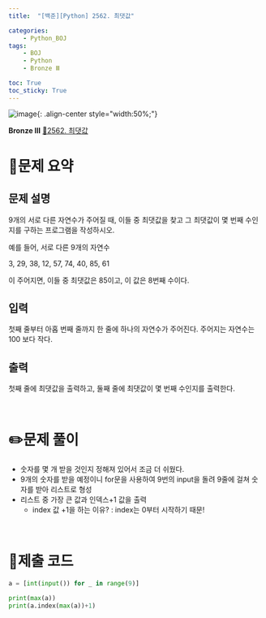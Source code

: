 ```yaml
---
title:  "[백준][Python] 2562. 최댓값" 

categories: 
    - Python_BOJ
tags: 
    - BOJ
    - Python
    - Bronze Ⅲ

toc: True
toc_sticky: True
---
```

![image](https://github.com/user-attachments/assets/32319fe8-99e9-4031-b5d1-9f1909b510dc){: .align-center style="width:50%;"}

**Bronze Ⅲ** 
[🔗2562. 최댓값](https://www.acmicpc.net/problem/2562)

# 📝문제 요약
## 문제 설명
9개의 서로 다른 자연수가 주어질 때, 이들 중 최댓값을 찾고 그 최댓값이 몇 번째 수인지를 구하는 프로그램을 작성하시오.

예를 들어, 서로 다른 9개의 자연수

3, 29, 38, 12, 57, 74, 40, 85, 61

이 주어지면, 이들 중 최댓값은 85이고, 이 값은 8번째 수이다.

## 입력
첫째 줄부터 아홉 번째 줄까지 한 줄에 하나의 자연수가 주어진다. 주어지는 자연수는 100 보다 작다.

## 출력
첫째 줄에 최댓값을 출력하고, 둘째 줄에 최댓값이 몇 번째 수인지를 출력한다.


<br>

# ✏️문제 풀이
- 숫자를 몇 개 받을 것인지 정해져 있어서 조금 더 쉬웠다.
- 9개의 숫자를 받을 예정이니 for문을 사용하여 9번의 input을 돌려 9줄에 걸쳐 숫자를 받아 리스트로 형성
- 리스트 중 가장 큰 값과 인덱스+1 값을 출력
    - index 값 +1을 하는 이유? : index는 0부터 시작하기 때문!

<br>

# 💯제출 코드
```python
a = [int(input()) for _ in range(9)]

print(max(a))
print(a.index(max(a))+1)
```